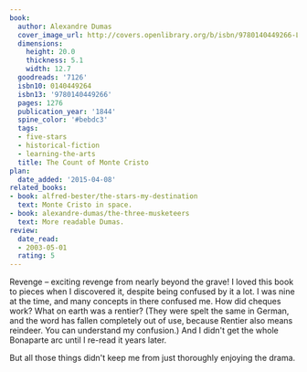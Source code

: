 ```yaml
---
book:
  author: Alexandre Dumas
  cover_image_url: http://covers.openlibrary.org/b/isbn/9780140449266-L.jpg
  dimensions:
    height: 20.0
    thickness: 5.1
    width: 12.7
  goodreads: '7126'
  isbn10: 0140449264
  isbn13: '9780140449266'
  pages: 1276
  publication_year: '1844'
  spine_color: '#bebdc3'
  tags:
  - five-stars
  - historical-fiction
  - learning-the-arts
  title: The Count of Monte Cristo
plan:
  date_added: '2015-04-08'
related_books:
- book: alfred-bester/the-stars-my-destination
  text: Monte Cristo in space.
- book: alexandre-dumas/the-three-musketeers
  text: More readable Dumas.
review:
  date_read:
  - 2003-05-01
  rating: 5
---
```

Revenge – exciting revenge from nearly beyond the grave! I loved this book to pieces when I discovered it, despite being
confused by it a lot. I was nine at the time, and many concepts in there confused me. How did cheques work? What on
earth was a rentier? (They were spelt the same in German, and the word has fallen completely out of use, because Rentier
also means reindeer. You can understand my confusion.) And I didn't get the whole Bonaparte arc until I re-read it years
later.

But all those things didn't keep me from just thoroughly enjoying the drama.
